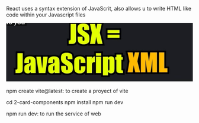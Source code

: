 React uses a syntax extension of JavaScrit, also allows u to write HTML like code within your Javascript files

![alt text](../1-Intro/image.png)

npm create vite@latest: to create a proyect of vite

cd 2-card-components
npm install
npm run dev

npm run dev: to run the service of web 